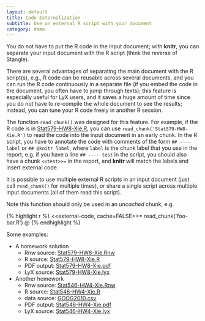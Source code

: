 ```yaml
---
layout: default
title: Code Externalization
subtitle: Use an external R script with your document
category: demo
---
```


You do not have to put the R code in the input document; with **knitr**, you can separate your input document with the R script (think the reverse of Stangle).

There are several advantages of separating the main document with the R script(s), e.g., R code can be reusable across several documents, and you can run the R code continuously in a separate file (if you embed the code in the document, you often have to jump through texts); this feature is especially useful for LyX users, and it saves a huge amount of time since you do not have to re-compile the whole document to see the results; instead, you can tune your R code freely in another R session.

The function `read_chunk()` was designed for this feature. For example, if the R code is in [Stat579-HW8-Xie.R](https://bitbucket.org/stat/knitr/downloads/Stat579-HW8-Xie.R), you can use `read_chunk('Stat579-HW8-Xie.R')` to read the code into the input document in an early chunk. In the R script, you have to annotate the code with comments of the form `## ---- label` or `## @knitr label`, where `label` is the chunk label that you use in the report, e.g. if you have a line `## ---- test` in the script, you should also have a chunk `<<test>>=` in the report, and **knitr** will match the labels and insert external code.

It is possible to use multiple external R scripts in an input document (just call `read_chunk()` for multiple times), or share a single script across multiple input documents (all of them read this script).

Note this function should only be used in an _uncached_ chunk, e.g.

{% highlight r %}
<<external-code, cache=FALSE>>=
read_chunk('foo-bar.R')
@
{% endhighlight %}

Some examples:

- A homework solution
  - Rnw source: [Stat579-HW8-Xie.Rnw](https://bitbucket.org/stat/knitr/downloads/Stat579-HW8-Xie.Rnw)
  - R source: [Stat579-HW8-Xie.R](https://bitbucket.org/stat/knitr/downloads/Stat579-HW8-Xie.R)
  - PDF output: [Stat579-HW8-Xie.pdf](https://bitbucket.org/stat/knitr/downloads/Stat579-HW8-Xie.pdf)
  - LyX source: [Stat579-HW8-Xie.lyx](https://bitbucket.org/stat/knitr/downloads/Stat579-HW8-Xie.lyx)
- Another homework
  - Rnw source: [Stat546-HW4-Xie.Rnw](https://bitbucket.org/stat/knitr/downloads/Stat546-HW4-Xie.Rnw)
  - R source: [Stat546-HW4-Xie.R](https://bitbucket.org/stat/knitr/downloads/Stat546-HW4-Xie.R)
  - data source: [GOOG2010.csv](https://bitbucket.org/stat/knitr/downloads/GOOG2010.csv)
  - PDF output: [Stat546-HW4-Xie.pdf](https://bitbucket.org/stat/knitr/downloads/Stat546-HW4-Xie.pdf)
  - LyX source: [Stat546-HW4-Xie.lyx](https://bitbucket.org/stat/knitr/downloads/Stat546-HW4-Xie.lyx)
